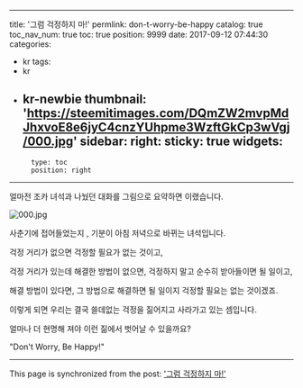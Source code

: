 
---
title: '그럼 걱정하지 마!'
permlink: don-t-worry-be-happy
catalog: true
toc_nav_num: true
toc: true
position: 9999
date: 2017-09-12 07:44:30
categories:
- kr
tags:
- kr
- kr-newbie
thumbnail: 'https://steemitimages.com/DQmZW2mvpMdJhxvoE8e6jyC4cnzYUhpme3WzftGkCp3wVgj/000.jpg'
sidebar:
    right:
        sticky: true
widgets:
    -
        type: toc
        position: right
---


얼마전 조카 녀석과 나눴던 대화를 그림으로 요약하면 이랬습니다.

![000.jpg](https://steemitimages.com/DQmZW2mvpMdJhxvoE8e6jyC4cnzYUhpme3WzftGkCp3wVgj/000.jpg)

사춘기에 접어들었는지 , 기분이 아침 저녁으로 바뀌는 녀석입니다.

걱정 거리가 없으면 걱정할 필요가 없는 것이고,

걱정 거리가 있는데 해결한 방법이 없으면, 걱정하지 말고 순수히 받아들이면 될 일이고,

해결 방법이 있다면, 그 방법으로 해결하면 될 일이지 걱정할 필요는 없는 것이겠죠.

이렇게 되면 우리는 결국 쓸데없는 걱정을 짊어지고 사라가고 있는 셈입니다.

얼마나 더 현명해 져야 이런 짊에서 벗어날 수 있을까요? 

"Don't Worry, Be Happy!"

- - -

This page is synchronized from the post: ['그럼 걱정하지 마!'](https://steemit.com/@pius.pius/don-t-worry-be-happy)
